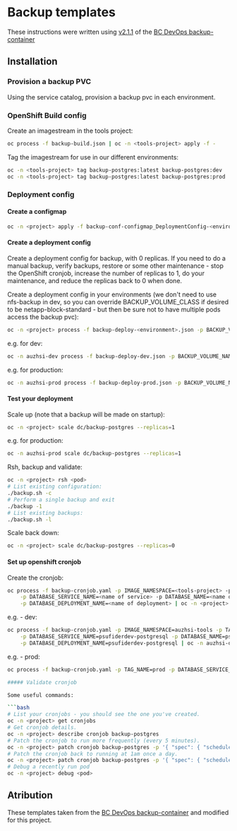 # Backup templates

These instructions were written using [v2.1.1](https://github.com/BCDevOps/backup-container/releases/tag/2.1.1) of the [BC DevOps backup-container](https://github.com/BCDevOps/backup-container)

## Installation

### Provision a backup PVC

Using the service catalog, provision a backup pvc in each environment.

### OpenShift Build config

Create an imagestream in the tools project:

```bash
oc process -f backup-build.json | oc -n <tools-project> apply -f -
```

Tag the imagestream for use in our different environments:

```bash
oc -n <tools-project> tag backup-postgres:latest backup-postgres:dev
oc -n <tools-project> tag backup-postgres:latest backup-postgres:prod
```

### Deployment config

#### Create a configmap

```bash
oc -n <project> apply -f backup-conf-configmap_DeploymentConfig-<environment>.json
```

#### Create a deployment config

Create a deployment config for backup, with 0 replicas. If you need to do a manual backup, verify
backups, restore or some other maintenance - stop the OpenShift cronjob, increase the number of replicas
to 1, do your maintenance, and reduce the replicas back to 0 when done.

Create a deployment config in your environments (we don't need to use nfs-backup in dev, so you
can override BACKUP_VOLUME_CLASS if desired to be netapp-block-standard - but then be sure not to have
multiple pods access the backup pvc):

```bash
oc -n <project> process -f backup-deploy-<environment>.json -p BACKUP_VOLUME_NAME=<backup volume name> | oc -n <project> apply -f -
```

e.g. for dev:

```bash
oc -n auzhsi-dev process -f backup-deploy-dev.json -p BACKUP_VOLUME_NAME=bk-auzhsi-dev-vgc3svkn4776 -p | oc -n auzhsi-dev apply -f -
```

e.g. for production:

```bash
oc -n auzhsi-prod process -f backup-deploy-prod.json -p BACKUP_VOLUME_NAME=bk-auzhsi-prod-lenk19vmffnx | oc -n auzhsi-prod apply -f -
```

#### Test your deployment

Scale up (note that a backup will be made on startup):

```bash
oc -n <project> scale dc/backup-postgres --replicas=1
```

e.g. for production:

```bash
oc -n auzhsi-prod scale dc/backup-postgres --replicas=1
```

Rsh, backup and validate:

```bash
oc -n <project> rsh <pod>
# List existing configuration:
./backup.sh -c
# Perform a single backup and exit
./backup -1
# List existing backups:
./backup.sh -l
```

Scale back down:

```bash
oc -n <project> scale dc/backup-postgres --replicas=0
```

#### Set up openshift cronjob

Create the cronjob:

```bash
oc process -f backup-cronjob.yaml -p IMAGE_NAMESPACE=<tools-project> -p TAG_NAME=<dev/prod> \
    -p DATABASE_SERVICE_NAME=<name of service> -p DATABASE_NAME=<name of database> \
    -p DATABASE_DEPLOYMENT_NAME=<name of deployment> | oc -n <project> apply -f -
```

e.g. - dev:

```bash
oc process -f backup-cronjob.yaml -p IMAGE_NAMESPACE=auzhsi-tools -p TAG_NAME=dev \
    -p DATABASE_SERVICE_NAME=psufiderdev-postgresql -p DATABASE_NAME=psufiderdev \
    -p DATABASE_DEPLOYMENT_NAME=psufiderdev-postgresql | oc -n auzhsi-dev apply -f -
```

e.g. - prod:

````bash
oc process -f backup-cronjob.yaml -p TAG_NAME=prod -p DATABASE_SERVICE_NAME=psufider-postgresql -p DATABASE_NAME=psufider -p DATABASE_DEPLOYMENT_NAME=psufider-postgresql | oc -n auzhsi-prod apply -f -

##### Validate cronjob

Some useful commands:

```bash
# List your cronjobs - you should see the one you've created.
oc -n <project> get cronjobs
# Get cronjob details.
oc -n <project> describe cronjob backup-postgres
# Patch the cronjob to run more frequently (every 5 minutes).
oc -n <project> patch cronjob backup-postgres -p '{ "spec": { "schedule": "*/5 * * * *" } }'
# Patch the cronjob back to running at 1am once a day.
oc -n <project> patch cronjob backup-postgres -p '{ "spec": { "schedule": "0 1 * * *" } }'
# Debug a recently run pod
oc -n <project> debug <pod>
````

## Atribution

These templates taken from the [BC DevOps backup-container](https://github.com/BCDevOps/backup-container)
and modified for this project.
